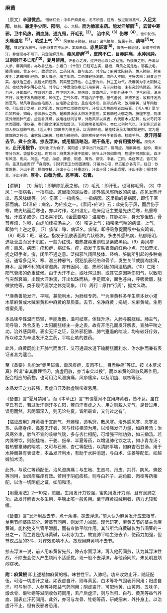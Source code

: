 ### 麻黄

〔原文〕**辛温微苦**。<small> 僧继红云：中牟产麻黄地，冬不积雪，性热，故过服泄真气。</small>**入足太阳**，<small>膀胱。</small>**兼走手少阴、阳明**，<small>心、大肠。</small>**而为肺家主药。能发汗解肌<sup>(1)</sup>，去营中寒邪，卫中风热，调血脉，通九窍，开毛孔<sup>（2）</sup>。**
**治中风<sup>（3）</sup>伤寒<sup>（4）</sup>**，<small>也中犹伤。</small>**头痛温疟<sup>（5）</sup>，咳逆上气<sup>（6），</sup>**<small>风寒郁于肺经。经曰：诸气膹郁，皆属于肺。</small>**痰哮<sup>(7)</sup>气喘**，<small>哮证宜泻肺气，虽用麻黄而不出汗，本草未载。</small>**赤黑斑毒<sup>(8)</sup>，**<small>胃热一曰斑证，表虚不得再汗，非便闭亦不可下，只宜清解其热。</small>**毒风疹痹<sup>(9)</sup>，皮肉不仁，目赤肿痛，水肿风肿。过剂则汗多亡阳<sup>(10)</sup>，夏月禁用**。<small>汗者心之液，过汗则心血为之动摇，乃骁悍之剂。丹溪以人参、麻黄同用，亦攻补法也。东垣曰：《十剂》曰轻可去实，葛根、麻黄之属是也。邪客皮毛，腠理闭拒，营卫不行，故谓之实。二药轻清，故可去之。时珍曰：麻黄太阳经药，兼入肺经，肺主皮毛；葛根阳明经药，兼入脾经，脾主肌肉。二药兼轻扬发散，而所入不同。王好古曰：麻黄治卫实，桂枝治卫虚，虽皆太阳经药，其实营卫药也。心主营为血，肺主卫为气。故麻黄为手太阴肺之剂，桂枝为手少阴心之剂。时珍曰：仲景治伤寒无汗用麻黄，有汗用桂枝，未有究其精微者。津液为汗，汗即血也，在营则为血，在卫则为汗。寒伤营，营血内涩，不能外通于卫，卫气闭固，津液不行，故无汗发热而恶寒；风伤卫，卫气外滞，不能内护于营，营气虚弱，津液不固，故有汗发热而恶风。然风寒皆由皮毛而入，皮毛肺之合也。盖皮毛外闭，则邪热内攻，故用麻黄、甘草同桂枝，引出营分之邪，达之肌表，佐以杏仁泄肺而和气，汗后无大热而喘者加石膏。《活人书》夏至后加石膏、知母，皆泄肺火之药，是麻黄汤虽太阳发汗重剂，实散肺经火郁之药。腠理不密，则津液外泄而肺气虚，虚则补其母，故用桂枝同甘草，外散风邪以救表，内伐肝木以防脾，佐以芍药泻木而固脾，使以姜、枣行脾之津液而和营卫。下后微喘者加厚朴、杏仁以利肺气也。汗复脉沉迟者加人参以益肺气也。《活人书》加黄芩为阳旦汤，以泻肺热也。是桂枝汤虽太阳解肌轻剂，实为理脾救肺之药也。诸家皆以麻黄、桂枝为肺经药，谓伤寒传足不传手者误也。桂能平肝。</small> **发汗用茎去节，煮十余沸，掠去浮沫，或用醋汤略泡，晒干备用，亦有用蜜炒者。**<small>庶免大发。</small>**止汗用根节，**<small>无时出汗为自汗，属阳虚；梦中出汗为盗汗，属阴虚。用麻黄根、蛤粉、粟米等分为末，袋盛扑之佳。时珍曰：麻黄发汗驶不能御，根节止汗效如影响，物理不可测如此。自汗有风湿、伤风、风温、气虚、血虚、脾虚、阴虚、胃热、痰饮、中暑、亡阳、柔痉等证，皆可加用。盖其性能周行<sup>(11)</sup>身肌表，引诸药至卫分而固腠理。汗虽为心液，然五脏亦各有汗。经曰：饮食饱甚，汗出于胃；惊而夺精，汗出于心；持重远行，汗出于肾；疾走恐懼，汗出于肝；摇体劳苦，汗出于脾。</small>**厚朴、白薇为使。恶辛夷、石膏。**

【讲解】 （1）解肌：即解除肌表之邪。（2）毛孔：即汗孔。也可称毛窍。（3）中风：一指病名，一指病证。这里指的是后者，即外感风邪所致的病证。症见发热汗出、恶风脉缓等。（4）伤寒：一指病名，一指病因。这里指的是病因，即伤于寒邪而病。(5)温疟：病名，为疟疾之一。《素问•疟论》云：此先伤于风，而后伤于寒，故先热而后寒也，亦以时作，名曰温疟。临床见证主要是先热后寒，热重寒轻，汗或多或少，口渴喜冷饮。《金匮要略》：温疫者，其脉如平，身无寒但热，骨节疼烦，时呕，白虎加桂枝汤主之。（6）咳逆上气：指咳嗽气喘的病证。上气，即肺气上逆之意。（7）痰哮：哮、病证名。痰哮，即呼吸急促而喉中有痰鸣者。（8）斑毒：斑，证名。指发于肌肤表面的片状斑块。多由外感热病，热郁阳明，迫及营血而发于肌肤，一般为红斑。若热盛毒重则斑见紫或黑色。（9）毒风疹痹：毒风，病因；疹和痹，病证名。疹，指发于皮肤表面的红色小点，形如栗米，抚之碍手者。痹，闭阻不通之意。泛指邪气闭阻肢体、经络、脏腑所引起的多种病证。通常多见风、寒、湿三种邪气，侵犯肌表经络和骨节，发生关节或肌肉疼痛，麻木，屈伸不利的风寒湿痹。亦有因风、湿、热邪引起的风湿热痹。（10）亡阳：阳气衰竭的危重证候。由于大汗不止，或吐泻过剧，或其它原因耗伤阳气，以致阳气突然衰竭，出现大汗淋漓，汗出如珠而粘，手足厥冷，面色苍白，呼吸微弱，脉微欲绝等，类于现代医学之休克现象。（11）周行：原作“行周”，据文义改。

**麻黄善能发汗、平喘，兼能利水，为肺经专药。**为麻黄科多年生草本状小灌木草麻黄或木贼麻黄和中麻黄的草质茎。去节，名净麻黄；捣绒，名麻黄绒。生用或蜜炙用。

本品味辛性温而质轻，辛能发散，温可祛寒，体轻升浮。入肺与膀胱经。肺主气，司呼吸，外合皮毛；太阳膀胱经主一身之表。故有开毛孔而发汗解表，宣肺平喘之功。治外感风寒，表实无汗之证，及外邪犯肺、肺气壅遏的喘咳，均有较好疗效，所以称之为辛温发汗之主药，平喘止咳的要药。

此外，麻黄既能上开肺气而发汗，又可通调水道下输膀胱而利水，治水肿而兼有表证者甚为适合。

至《备要》言能治“赤黑斑毒，毒风疹痹，皮肉不仁，目赤肿痛”等证。按《本草求真》所谓“审其腠理坚闭，病虚用散，亦当审实以投”。而以麻黄的温散风寒作用，配合相应的药物，也可用治风湿痹痛，风疹瘙痒，以及阴疽、痰核等证。

本品发汗之力较强，表虚自汗及肺虚喘咳者忌用。

《备要》言“夏月禁用”。而《本草正》言“有谓夏月不宜用麻黄者，皆不达。虽在李氏有云，若过发汗则汗多亡阳，若自汗表虚之人，用之则脱人元气，是皆过用、误用而然。若阴邪深入，则无论冬夏，皆所最宜，又何过之有”。

【临证应用】麻黄善于宣肺气，开腠理，透毛窍，散风寒。治外感风寒、恶寒发热、头痛身疼、鼻塞无汗者，常与桂枝相须为用，以增强发汗力量，如麻黄汤；治风寒外束，肺气不宣的咳嗽气喘，多与杏仁相配，可增强平喘功效，如三拗汤。若内兼寒饮，则配桂枝、干姜、细辛、半夏等药，以增温肺化饮之功，如小青龙汤；若热邪壅肺的喘咳，又可与石膏、杏仁等配伍，以清肺平喘，如麻杏石甘汤。用于水肿而兼有表证者，本品发汗利水，有助于水肿消退，与白术、生姜等配伍，如越婢加术汤。

此外，与苡仁等药配伍，治风湿痹痛；与生地、生首乌、丹皮、荆芥、防风、蝉蜕等同用，治风疹瘙痒有效。若用于阴疽痰核，则与白芥子、鹿角胶、肉桂等药相配，以治一切阴疽之证，如阳和汤。

【用量用法】2—10克，煎服。生用发汗力较强，蜜炙用发汗力弱，且有润肺之功。故发汗解表大多生用，平喘止咳一般炙用。至于麻黄捣绒用者，药力尤较和缓。

《备要》言“发汗用茎去节，煮十余沸，掠去浮沫。”前人认为麻黄发汗应去根节，单用节间茎质部分。若茎节同用，则发汗力减弱。现代研究，麻黄去节的茎主含麻黄碱，能松弛支气管平滑肌，而有宣肺平喘作用。其节所含麻黄碱仅为节间茎的三分之一，而主要是伪麻黄碱，以利水为主。故宣肺平喘主张去节，使药力加强，但节仅占茎的3%，对疗效影响不大，故现用麻黄均不去节。

掠去浮沫一说，前人用麻黄皆先煎，除去水面浮沫，再入他药同煎，认为其浮沫性烈，不除去会使人产生烦闷不适感觉。现一般不去浮沫，与他药同煎，未见明显烦闷症状。

**附：麻黄根** 即上述植物麻黄的根。味甘性平。入肺经。功专收敛止汗，随证配伍，可治一切虚汗之证。如表虚自汗，则与黄芪、白术等补气固表药同用；阳虚自汗，可与附子、人参等补阳益气药同用；阴虚盗汗，可配地黄、山萸肉、五味子、煅龙骨、煅牡蛎等滋阴收敛药同用，若产后虚汗，则与当归、白芍、黄芪等益气养血、固表止汗药同用。此外，亦可与龙骨、牡蛎等药，研成细末，外扑身上，以治虚汗不止。但有表邪者忌用。
